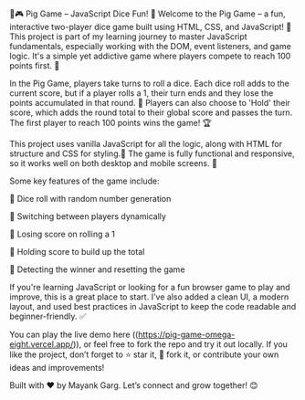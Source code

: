 🐷🎮 Pig Game – JavaScript Dice Fun! 🎲
Welcome to the Pig Game – a fun, interactive two-player dice game built using HTML, CSS, and JavaScript! 🎉 This project is part of my learning journey to master JavaScript fundamentals, especially working with the DOM, event listeners, and game logic. It's a simple yet addictive game where players compete to reach 100 points first. 🚀

In the Pig Game, players take turns to roll a dice. Each dice roll adds to the current score, but if a player rolls a 1, their turn ends and they lose the points accumulated in that round. 😬 Players can also choose to 'Hold' their score, which adds the round total to their global score and passes the turn. The first player to reach 100 points wins the game! 🏆

This project uses vanilla JavaScript for all the logic, along with HTML for structure and CSS for styling.🎨 The game is fully functional and responsive, so it works well on both desktop and mobile screens. 📱

Some key features of the game include:

🎲 Dice roll with random number generation

🔄 Switching between players dynamically

🚫 Losing score on rolling a 1

🧮 Holding score to build up the total

🏁 Detecting the winner and resetting the game

If you're learning JavaScript or looking for a fun browser game to play and improve, this is a great place to start. I've also added a clean UI, a modern layout, and used best practices in JavaScript to keep the code readable and beginner-friendly. ✅

You can play the live demo here ((https://pig-game-omega-eight.vercel.app/)), or feel free to fork the repo and try it out locally. If you like the project, don’t forget to ⭐ star it, 🍴 fork it, or contribute your own ideas and improvements!

Built with ❤️ by Mayank Garg. Let’s connect and grow together! 😊
